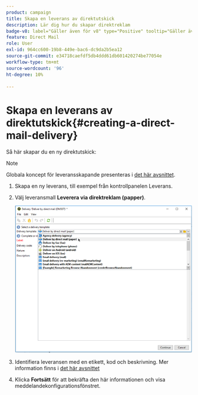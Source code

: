 ```yaml
---
product: campaign
title: Skapa en leverans av direktutskick
description: Lär dig hur du skapar direktreklam
badge-v8: label="Gäller även för v8" type="Positive" tooltip="Gäller även Campaign v8"
feature: Direct Mail
role: User
exl-id: 964cc600-19b8-449e-bac6-dc9da2b5ea12
source-git-commit: e34718caefdf5db4ddd61db601420274be77054e
workflow-type: tm+mt
source-wordcount: '96'
ht-degree: 10%

---
```


# Skapa en leverans av direktutskick{#creating-a-direct-mail-delivery}

Så här skapar du en ny direktutskick:

>[!NOTE]
>
>Globala koncept för leveransskapande presenteras i [det här avsnittet](steps-about-delivery-creation-steps.md).

1. Skapa en ny leverans, till exempel från kontrollpanelen Leverans.
1. Välj leveransmall **Leverera via direktreklam (papper)**.

   ![](assets/direct_mail.png)

1. Identifiera leveransen med en etikett, kod och beskrivning. Mer information finns i [det här avsnittet](steps-create-and-identify-the-delivery.md#identifying-the-delivery)
1. Klicka **Fortsätt** för att bekräfta den här informationen och visa meddelandekonfigurationsfönstret.
